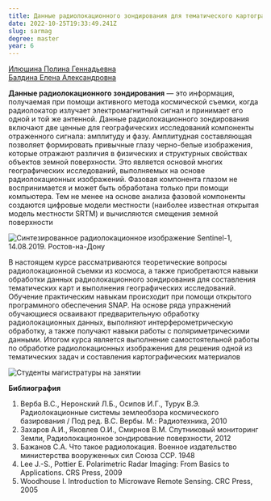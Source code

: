 ```yaml
---
title: Данные радиолокационного зондирования для тематического картографирования
date: 2022-10-25T19:33:49.241Z
slug: sarmag
degree: master
year: 6
---
```


[Илюшина Полина Геннадьевна](/people/iliushina-mikhailiukova)\
[Балдина Елена Александровна](/people/baldina)

<b>Данные радиолокационного зондирования</b> — это информация, получаемая при помощи активного метода космической съемки, когда радиолокатор излучает электромагнитный сигнал и принимает его одной и той же антенной. Данные радиолокационного зондирования включают две ценные для географических исследований компоненты отраженного сигнала: амплитуду и фазу. Амплитудная составляющая позволяет формировать привычные глазу черно-белые изображения, которые отражают различия в физических и структурных свойствах объектов земной поверхности. Это является основой многих географических исследований, выполняемых на основе радиолокационных изображений. Фазовая компонента глазом не воспринимается и может быть обработана только при помощи компьютера. Тем не менее на основе анализа фазовой компоненты создаются цифровые модели местности (наиболее известная открытая модель местности SRTM) и вычисляются смещения земной поверхности

![Синтезированное радиолокационное изображение Sentinel-1, 14.08.2019. Ростов-на-Дону](~/assets/images/sarmag_1_sentinel.jpg 'Синтезированное радиолокационное изображение Sentinel-1, 14.08.2019. Ростов-на-Дону')

В настоящем курсе рассматриваются теоретические вопросы радиолокационной съемки из космоса, а также приобретаются навыки обработки данных радиолокационного зондирования для составления тематических карт и выполнения географических исследований. Обучение практическим навыкам происходит при помощи открытого программного обеспечения SNAP. На основе ряда упражнений обучающиеся осваивают предварительную обработку радиолокационных данных, выполняют интерферометрическую обработку, а также получают навыки работы с поляриметрическими данными. Итогом курса является выполнение самостоятельной работы по обработке радиолокационных изображения для решения одной из тематических задач и составления картографических материалов

![Студенты магистратуры на занятии](~/assets/images/sarmag2.jpg 'Студенты магистратуры на занятии')

**Библиография**

1. Верба В.С., Неронский Л.Б., Осипов И.Г., Турук В.Э. Радиолокационные системы землеобзора космического базирования / Под ред. В.С. Вербы. М.: Радиотехника, 2010
2. Захаров А.И., Яковлев О.И., Смирнов В.М. Спутниковый мониторинг Земли, Радиолокационное зондирование поверхности, 2012
3. Бажанов С.А. Что такое радиолокация. Военное издательство министерства вооруженных сил Союза ССР. 1948
4. Lee J.-S., Pottier E. Polarimetric Radar Imaging: From Basics to Applications. CRS Press, 2009
5. Woodhouse I. Introduction to Microwave Remote Sensing. CRC Press, 2005
